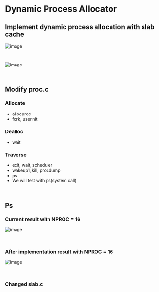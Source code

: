 # Dynamic Process Allocator

## Implement dynamic process allocation with slab cache

![image](https://user-images.githubusercontent.com/62228195/118091722-1cbec580-b406-11eb-9fac-0fb63879fb68.png)

</br>

![image](https://user-images.githubusercontent.com/62228195/118093519-83dd7980-b408-11eb-8954-b0c22a5a5d54.png)

</br>

## Modify proc.c
### Allocate
- allocproc
- fork, userinit

### Dealloc
- wait

### Traverse
- exit, wait, scheduler
- wakeup1, kill, procdump
- ps
- We will test with ps(system call)

</br>

## Ps

### Current result with NPROC = 16
![image](https://user-images.githubusercontent.com/62228195/118092821-930ff780-b407-11eb-9d3c-96e53106f0e4.png)

</br>

### After implementation result with NPROC = 16
![image](https://user-images.githubusercontent.com/62228195/118093026-cd799480-b407-11eb-96d7-17557fb468d2.png)

</br>

### __Changed slab.c__
